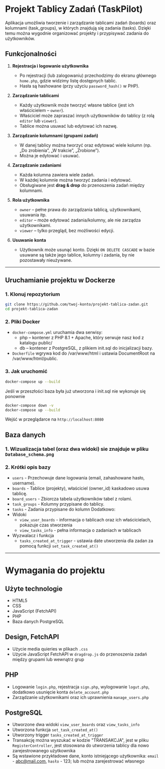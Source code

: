 # Projekt Tablicy Zadań (TaskPilot)

Aplikacja umożliwia tworzenie i zarządzanie tablicami zadań (boards) oraz kolumnami (task_groups), w których znajdują się zadania (tasks). Dzięki temu można wygodnie organizować projekty i przypisywać zadania do użytkowników.

## Funkcjonalności

1. **Rejestracja i logowanie użytkownika**  
   - Po rejestracji (lub zalogowaniu) przechodzimy do ekranu głównego `home.php`, gdzie widzimy listę dostępnych tablic.  
   - Hasła są hashowane (przy użyciu `password_hash()` w PHP).

2. **Zarządzanie tablicami**  
   - Każdy użytkownik może tworzyć własne tablice (jest ich właścicielem – `owner`).  
   - Właściciel może zapraszać innych użytkowników do tablicy (z rolą `editor` lub `viewer`).  
   - Tablice można usuwać lub edytować ich nazwę.

3. **Zarządzanie kolumnami (grupami zadań)**  
   - W danej tablicy można tworzyć oraz edytować wiele kolumn (np. „Do zrobienia”, „W trakcie”, „Zrobione”).  
   - Można je edytować i usuwać.  

4. **Zarządzanie zadaniami**  
   - Każda kolumna zawiera wiele zadań.  
   - W każdej kolumnie można tworzyć zadania i edytować.  
   - Obsługiwane jest **drag & drop** do przenoszenia zadań między kolumnami.  

5. **Rola użytkownika**  
   - `owner` – pełne prawa do zarządzania tablicą, użytkownikami, usuwania itp.  
   - `editor` – może edytować zadania/kolumny, ale nie zarządza użytkownikami.  
   - `viewer` – tylko przegląd, bez możliwości edycji.

6. **Usuwanie konta**  
   - Użytkownik może usunąć konto. Dzięki `ON DELETE CASCADE` w bazie usuwane są także jego tablice, kolumny i zadania, by nie pozostawały nieużywane.

---

## Uruchamianie projektu w Dockerze

### 1. Klonuj repozytorium
```bash
git clone https://github.com/twoj-konto/projekt-tablica-zadan.git
cd projekt-tablica-zadan
```

### 2. Pliki Docker
  - `docker-compose.yml` uruchamia dwa serwisy:
      - php – kontener z PHP 8.1 + Apache, który serwuje nasz kod z katalogu public/
      - db – kontener z PostgreSQL, z plikiem init.sql do inicjalizacji bazy.
  - `Dockerfile` wgrywa kod do /var/www/html i ustawia DocumentRoot na /var/www/html/public.

### 3. Jak uruchomić
```bash
docker-compose up --build
```
Jeśli w przeszłości baza była już utworzona i init.sql nie wykonuje się ponownie
```bash
docker-compose down -v
docker-compose up --build
```
Wejść w przeglądarce na `http://localhost:8080`

## Baza danych

### 1. Wizualizacja tabel (oraz dwa widoki) sie znajduje w pliku `Database_schema.png`

### 2. Krótki opis bazy
  - `users` - Przechowuje dane logowania (email, zahashowane hasło, username).
  - `boards` - Tablice (projekty), właściciel (owner_id) kaskadowo usuwa tablicę.
  - `board_users` - Zbiorcza tabela użytkowników tabel z rolami.
  - `task_groups` - Kolumny przypisane do tablicy.
  - `tasks` - Zadania przypisane do kolumn
Dodatkowo:
  - Widoki
     - `view_user_boards` - informacja o tablicach oraz ich właścicielach, pokazuje czas stworzenia
     - `view_tasks_info` - pełna informacja o zadaniach w tablicach
  - Wyzwalacz i funkcja
     - `tasks_created_at_trigger` - ustawia date utworzenia dla zadan za pomocą funkcji `set_task_created_at()`
   
  ---


# Wymagania do projektu

## Użyte technologie
  - HTML5
  - CSS
  - JavaScript (FetchAPI)
  - PHP
  - Baza danych PostgreSQL

## Design, FetchAPI
  - Użycie media quieries w plikach `.css`
  - Użycie JavaScript FetchAPI w `dragdrop.js` do przenoszenia zadań między grupami lub wewnątrz grup

## PHP
  - Logowanie `login.php`, rejestracja `sign.php`, wylogowanie `logut.php`, dodatkowo usunięcie konta `delete_account.php`
  - Zarządzanie użytkownikami oraz ich uprawnienia `manage_users.php`

## PostgreSQL
  - Utworzone dwa widoki `view_user_boards` oraz `view_tasks_info` 
  - Utworzona funkcja `set_task_created_at()`
  - Utworzony trigger `tasks_created_at_trigger`
  - Transakcję można wyszukać w kodzie "TRANSAKCJA", jest w pliku `RegisterController`, jest stosowana do utworzenia tablicy dla nowo zarejestrowanego użytkownika
  - Są wstawione przykładowe dane, konto istniejącego użytkownika: `email` - abc@mail.com, `hasło` - 123; lub można zarejestrować własnego
